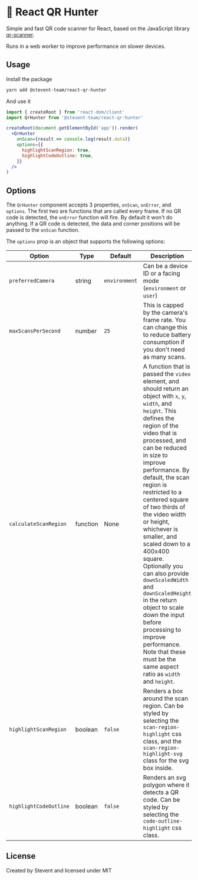# 🏹 React QR Hunter

Simple and fast QR code scanner for React, based on the JavaScript library [qr-scanner](https://github.com/nimiq/qr-scanner).

Runs in a web worker to improve performance on slower devices.

## Usage

Install the package

```bash
yarn add @stevent-team/react-qr-hunter
```

And use it

```jsx
import { createRoot } from 'react-dom/client'
import QrHunter from '@stevent-team/react-qr-hunter'

createRoot(document.getElementById('app')).render(
  <QrHunter
    onScan={result => console.log(result.data)}
    options={{
      highlightScanRegion: true,
      highlightCodeOutline: true,
    }}
  />
)
```

## Options

The `QrHunter` component accepts 3 properties, `onScan`, `onError`, and `options`. The first two are functions that are called every frame. If no QR code is detected, the `onError` function will fire. By default it won't do anything. If a QR code is detected, the data and corner positions will be passed to the `onScan` function.

The `options` prop is an object that supports the following options:

| Option | Type | Default | Description |
| --- | --- | --- | --- |
| `preferredCamera` | string | `environment` | Can be a device ID or a facing mode (`environment` or `user`) |
| `maxScansPerSecond` | number | `25` | This is capped by the camera's frame rate. You can change this to reduce battery consumption if you don't need as many scans. |
| `calculateScanRegion` | function | None | A function that is passed the `video` element, and should return an object with `x`, `y`, `width`, and `height`. This defines the region of the video that is processed, and can be reduced in size to improve performance. By default, the scan region is restricted to a centered square of two thirds of the video width or height, whichever is smaller, and scaled down to a 400x400 square. Optionally you can also provide `downScaledWidth` and `downScaledHeight` in the return object to scale down the input before processing to improve performance. Note that these must be the same aspect ratio as `width` and `height`. |
| `highlightScanRegion` | boolean | `false` | Renders a box around the scan region. Can be styled by selecting the `scan-region-highlight` css class, and the `scan-region-highlight-svg` class for the svg box inside. |
| `highlightCodeOutline` | boolean | `false` | Renders an svg polygon where it detects a QR code. Can be styled by selecting the `code-outline-highlight` css class. |

## License

Created by Stevent and licensed under MIT
